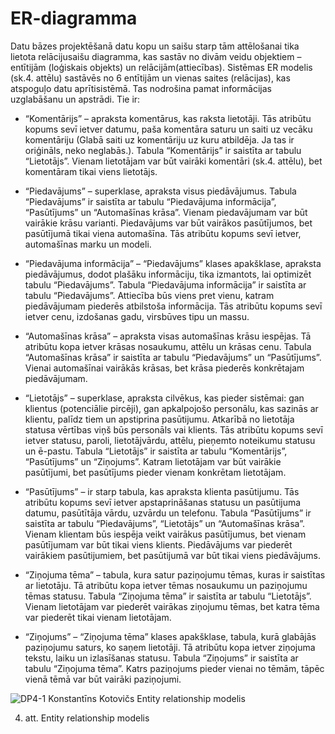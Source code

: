 # ER-diagramma
Datu bāzes projektēšanā datu kopu un saišu starp tām attēlošanai tika lietota relācijusaišu diagramma, kas sastāv no divām veidu objektiem – entītijām (loģiskais objekts) un relācijām(attiecības). Sistēmas ER modelis (sk.4. attēlu) sastāvēs no 6 entītijām un vienas saites (relācijas), kas atspoguļo datu aprītisistēmā. Tas nodrošina pamat informācijas uzglabāšanu un apstrādi. Tie ir:

* “Komentārijs” – apraksta komentārus, kas raksta lietotāji. Tās atribūtu kopums sevī ietver datumu, paša komentāra saturu un saiti uz vecāku komentāriju (Glabā saiti uz komentāriju uz kuru atbildēja. Ja tas ir oriģināls, neko neglabās.). Tabula “Komentārijs” ir saistīta ar tabulu “Lietotājs”. Vienam lietotājam var būt vairāki komentāri (sk.4. attēlu), bet komentāram tikai viens lietotājs. 

* “Piedavājums” – superklase, apraksta visus piedāvājumus. Tabula “Piedavājums” ir saistīta ar tabulu “Piedavājuma informācija”, “Pasūtījums” un “Automašīnas krāsa”. Vienam piedavājumam var būt vairākie krāsu varianti. Piedavājums var būt vairākos pasūtījumos, bet pasūtījumā tikai viena automašīna. Tās atribūtu kopums sevī ietver, automašīnas marku un modeli.

* “Piedavājuma informācija” – “Piedavājums” klases apakšklase, apraksta piedāvājumus, dodot plašāku informāciju, tika izmantots, lai optimizēt tabulu “Piedavājums”. Tabula “Piedavājuma informācija” ir saistīta ar tabulu “Piedavājums”. Attiecība būs viens pret vienu, katram piedāvājumam piederēs atbilstoša informācija. Tās atribūtu kopums sevī ietver cenu, izdošanas gadu, virsbūves tipu un massu.

* “Automašīnas krāsa” – apraksta visas automašīnas krāsu iespējas. Tā atribūtu kopa ietver krāsas nosaukumu, attēlu un krāsas cenu. Tabula “Automašīnas krāsa” ir saistīta ar tabulu “Piedavājums” un “Pasūtījums”. Vienai automašīnai vairākās krāsas, bet krāsa piederēs konkrētajam piedāvājumam.

* “Lietotājs” – superklase, apraksta cilvēkus, kas pieder sistēmai:  gan klientus (potenciālie pircēji), gan apkalpojošo personālu, kas sazinās ar klientu, palīdz tiem un apstiprina pasūtijumu. Atkarībā no lietotāja statusa vērtības viņš būs personāls vai klients. Tās atribūtu kopums sevī ietver statusu, paroli, lietotājvārdu, attēlu, pieņemto noteikumu statusu un ē-pastu. Tabula “Lietotājs” ir saistīta ar tabulu “Komentārijs”, “Pasūtījums” un “Ziņojums”. Katram lietotājam var būt vairākie pasūtījumi, bet pasūtījums pieder vienam konkrētam lietotājam.

* “Pasūtījums” – ir starp tabula, kas apraksta klienta pasūtijumu. Tās atribūtu kopums sevī ietver apstaprināšanas statusu un pasūtijuma datumu, pasūtītāja vārdu, uzvārdu un telefonu. Tabula “Pasūtījums” ir saistīta ar tabulu “Piedavājums”, “Lietotājs” un “Automašīnas krāsa”. Vienam klientam būs iespēja veikt vairākus pasūtījumus, bet vienam pasūtījumam var būt tikai viens klients. Piedāvājums var piederēt vairākiem pasūtijumiem, bet pasūtijumā var būt tikai viens piedāvājums.

* “Ziņojuma tēma” – tabula, kura satur paziņojumu tēmas, kuras ir saistītas ar lietotāju. Tā atribūtu kopa ietver tēmas nosaukumu un paziņojumu tēmas statusu. Tabula “Ziņojuma tēma” ir saistīta ar tabulu “Lietotājs”. Vienam lietotājam var piederēt vairākas ziņojumu tēmas, bet katra tēma var piederēt tikai vienam lietotājam.

* “Ziņojums” – “Ziņojuma tēma” klases apakšklase, tabula, kurā glabājās paziņojumu saturs, ko saņem lietotāji. Tā atribūtu kopa ietver ziņojuma tekstu, laiku un izlasīšanas statusu. Tabula “Ziņojums” ir saistīta ar tabulu “Ziņojuma tēma”. Katrs paziņojums pieder vienai no tēmām, tāpēc vienā tēmā var būt vairāki paziņojumi.

![DP4-1 Konstantīns Kotovičs Entity relationship modelis](https://media.discordapp.net/attachments/968604972730155058/1223697659697823854/4._att._Entity_relationship_modelis.png?ex=661acc41&is=66085741&hm=74994bd81b0f6e8cb3bec549b3421d18097e75ab88f45a49ad238e6962d2f667&=&format=webp&quality=lossless&width=643&height=905)

4. att. Entity relationship modelis